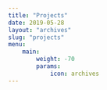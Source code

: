 ```yaml
---
title: "Projects"
date: 2019-05-28
layout: "archives"
slug: "projects"
menu:
    main:
        weight: -70
        params: 
            icon: archives
---
```

